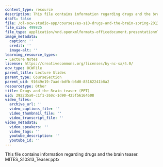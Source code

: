 ```yaml
---
content_type: resource
description: This file contains information regarding drugs and the brain teaser.
draft: false
file: /ol-ocw-studio-app/courses/es-s10-drugs-and-the-brain-spring-2013/2922d5a0c1f1260c1d90425f56164608_MITES_S10S13_Teaser.pptx
file_size: 499825
file_type: application/vnd.openxmlformats-officedocument.presentationml.presentation
image_metadata:
  caption: ''
  credit: ''
  image-alt: ''
learning_resource_types:
- Lecture Notes
license: https://creativecommons.org/licenses/by-nc-sa/4.0/
ocw_type: OCWFile
parent_title: Lecture Slides
parent_type: CourseSection
parent_uid: 91649e19-7aad-bdfb-b6d0-83162241b8a2
resourcetype: Other
title: Drugs and the Brain teaser (PPT)
uid: 2922d5a0-c1f1-260c-1d90-425f56164608
video_files:
  archive_url: ''
  video_captions_file: ''
  video_thumbnail_file: ''
  video_transcript_file: ''
video_metadata:
  video_speakers: ''
  video_tags: ''
  youtube_description: ''
  youtube_id: ''
---
```

This file contains information regarding drugs and the brain teaser. MITES\_S10S13\_Teaser.pptx